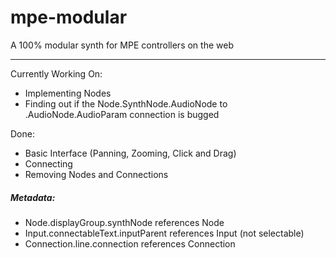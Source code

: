 # mpe-modular
A 100% modular synth for MPE controllers on the web

----------------

Currently Working On:
- Implementing Nodes
- Finding out if the Node.SynthNode.AudioNode to .AudioNode.AudioParam connection is bugged

Done:
- Basic Interface (Panning, Zooming, Click and Drag)
- Connecting
- Removing Nodes and Connections

##### Metadata:
- Node.displayGroup.synthNode            references Node
- Input.connectableText.inputParent      references Input (not selectable)
- Connection.line.connection             references Connection
